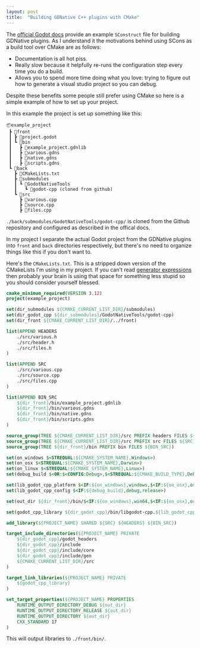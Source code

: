 ```yaml
---
layout: post
title:  "Building GDNative C++ plugins with CMake"
---
```

The [official Godot docs](https://godot-es-docs.readthedocs.io/en/latest/tutorials/plugins/gdnative/gdnative-cpp-example.html) provide an example `SConstruct` file for building GDNative plugins. As I understand it the motivations behind using SCons as a build tool over CMake are as follows:
- Documentation is all hot piss.
- Really slow because it helpfully re-runs the configuration step every time you do a build.
- Allows you to spend more time doing what you love: trying to figure out how to generate a visual studio project so you can debug.

Despite these benefits some people still prefer using CMake so here is a simple example of how to set up your project.

In this example the project is set up something like this:
```
📦example_project  
 ┣ 📂front
 ┃ ┣ 📜project.godot
 ┃ ┗ 📂bin
 ┃   ┣ 📜example_project.gdnlib
 ┃   ┣ 📜various.gdns
 ┃   ┣ 📜native.gdns
 ┃   ┣ 📜scripts.gdns
 ┗ 📂back
   ┣ 📜CMakeLists.txt
   ┣ 📂submodules
   ┃ ┗ 📂GodotNativeTools
   ┃   ┗ 📂godot-cpp (cloned from github)
   ┗ 📂src
     ┣ 📜various.cpp
     ┣ 📜source.cpp
     ┣ 📜files.cpp
```
`./back/submodules/GodotNativeTools/godot-cpp/` is cloned from the Github repository and configured as described in the offical docs.

In my project I separate the actual Godot project from the GDNative plugins into `front` and `back` directories respectively, but there's no need to organize things like this if you don't want to.

Here's the `CMakeLists.txt`. This is a stripped down version of the CMakeLists I'm using in my project. If you can't read [generator expressions](https://cmake.org/cmake/help/latest/manual/cmake-generator-expressions.7.html) then probably your brain is using that space for something less stupid so you should consider yourself blessed.
```cmake
cmake_minimum_required(VERSION 3.12)
project(example_project)

set(dir_submodules ${CMAKE_CURRENT_LIST_DIR}/submodules)
set(dir_godot_cpp ${dir_submodules}/GodotNativeTools/godot-cpp)
set(dir_front ${CMAKE_CURRENT_LIST_DIR}/../front)

list(APPEND HEADERS
    ./src/various.h
    ./src/header.h
    ./src/files.h
)

list(APPEND SRC
    ./src/various.cpp
    ./src/source.cpp
    ./src/files.cpp
)

list(APPEND BIN_SRC
    ${dir_front}/bin/example_project.gdnlib
    ${dir_front}/bin/various.gdns
    ${dir_front}/bin/native.gdns
    ${dir_front}/bin/scripts.gdns
)

source_group(TREE ${CMAKE_CURRENT_LIST_DIR}/src PREFIX headers FILES ${HEADERS})
source_group(TREE ${CMAKE_CURRENT_LIST_DIR}/src PREFIX src FILES ${SRC})
source_group(TREE ${dir_front}/bin PREFIX bin FILES ${BIN_SRC})

set(on_windows $<STREQUAL:${CMAKE_SYSTEM_NAME},Windows>)
set(on_osx $<STREQUAL:${CMAKE_SYSTEM_NAME},Darwin>)
set(on_linux $<STREQUAL:${CMAKE_SYSTEM_NAME},Linux>)
set(debug_build $<OR:$<CONFIG:Debug>,$<STREQUAL:${CMAKE_BUILD_TYPE},Debug}>>)

set(lib_godot_cpp_platform $<IF:${on_windows},windows,$<IF:${on_osx},osx,linux>>)
set(lib_godot_cpp_config $<IF:${debug_build},debug,release>)

set(out_dir ${dir_front}/bin/$<IF:${on_windows},win64,$<IF:${on_osx},osx,x11>>)

set(godot_cpp_library ${dir_godot_cpp}/bin/libgodot-cpp.${lib_godot_cpp_platform}.${lib_godot_cpp_config}.64${CMAKE_STATIC_LIBRARY_SUFFIX})

add_library(${PROJECT_NAME} SHARED ${SRC} ${HEADERS} ${BIN_SRC})

target_include_directories(${PROJECT_NAME} PRIVATE
    ${dir_godot_cpp}/godot_headers
    ${dir_godot_cpp}/include
    ${dir_godot_cpp}/include/core
    ${dir_godot_cpp}/include/gen
    ${CMAKE_CURRENT_LIST_DIR}/src
)

target_link_libraries(${PROJECT_NAME} PRIVATE
    ${godot_cpp_library}
)

set_target_properties(${PROJECT_NAME} PROPERTIES
    RUNTIME_OUTPUT_DIRECTORY_DEBUG ${out_dir}
    RUNTIME_OUTPUT_DIRECTORY_RELEASE ${out_dir}
    RUNTIME_OUTPUT_DIRECTORY ${out_dir}
    CXX_STANDARD 17
)
```
This will output libraries to `./front/bin/`.